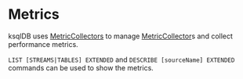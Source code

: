 # Metrics

ksqlDB uses [MetricCollectors](MetricCollectors.md) to manage [MetricCollector](MetricCollector.md)s and collect performance metrics.

`LIST [STREAMS|TABLES] EXTENDED` and `DESCRIBE [sourceName] EXTENDED` commands can be used to show the metrics.
